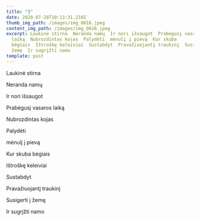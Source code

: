 ```yaml
---
title: "3"
date: 2020-07-28T10:13:31.210Z
thumb_img_path: /images/img_0616.jpeg
content_img_path: /images/img_0616.jpeg
excerpt: Laukinė stirna  Neranda namų  Ir nori išsaugot  Prabėgusį vasaros
  laiką  Nubrozdintas kojas  Palydėti  mėnulį į pievą  Kur skuba
  bėgiais  Ištroškę keleiviai  Sustabdyt  Pravažiuojantį traukinį  Susigerti į
  žemę  Ir sugrįžti namo
template: post
---
```

Laukinė stirna

Neranda namų

Ir nori išsaugot

Prabėgusį vasaros laiką

Nubrozdintas kojas

Palydėti

mėnulį į pievą

Kur skuba bėgiais

Ištroškę keleiviai

Sustabdyt

Pravažiuojantį traukinį

Susigerti į žemę

Ir sugrįžti namo